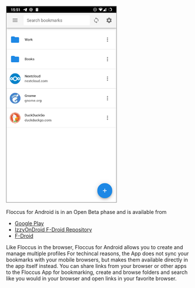 <img src="../screen_android.png" class="float-md-right" style="width: 300px; border: 1px solid grey;" />

Floccus for Android is in an Open Beta phase and is available from

- [Google Play](https://play.google.com/store/apps/details?id=org.handmadeideas.floccus)
- [IzzyOnDroid F-Droid Repository](https://apt.izzysoft.de/fdroid/)
- [F-Droid](https://f-droid.org/en/packages/org.handmadeideas.floccus/)

Like Floccus in the browser, Floccus for Android allows you to create and manage multiple profiles
For techincal reasons, the App does not sync your bookmarks with your mobile browsers,
but makes them available directly in the app itself instead.
You can share links from your browser or other apps to the Floccus App for bookmarking, create and browse folders and search like you would in your browser and open links in your favorite browser.



